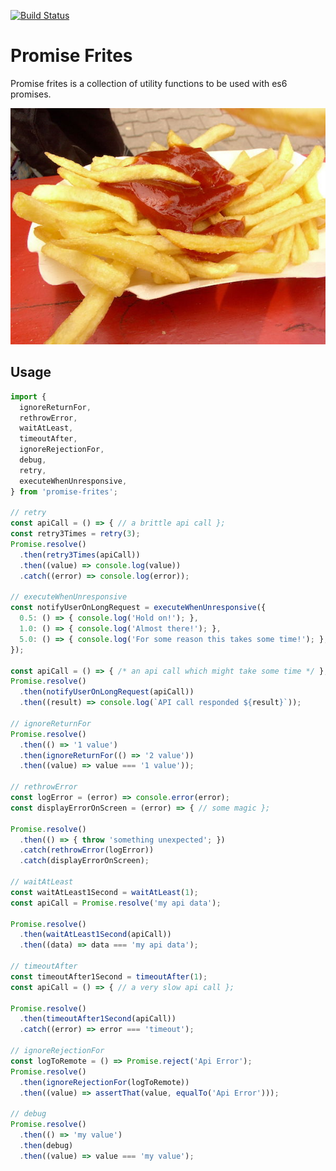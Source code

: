 [![Build Status](https://travis-ci.org/webpapaya/promise-frites.svg?branch=master)](https://travis-ci.org/webpapaya/promise-frites)

# Promise Frites

Promise frites is a collection of utility functions to be used with es6 promises.

![Image from Wikipedia](https://raw.githubusercontent.com/webpapaya/promise-frites/master/assets/promise-frites.jpg)

## Usage

```js
import {
  ignoreReturnFor,
  rethrowError,  
  waitAtLeast,
  timeoutAfter,
  ignoreRejectionFor,
  debug,
  retry,
  executeWhenUnresponsive,
} from 'promise-frites';

// retry
const apiCall = () => { // a brittle api call };
const retry3Times = retry(3);
Promise.resolve()
  .then(retry3Times(apiCall))
  .then((value) => console.log(value))
  .catch((error) => console.log(error));
  
// executeWhenUnresponsive
const notifyUserOnLongRequest = executeWhenUnresponsive({
  0.5: () => { console.log('Hold on!'); },
  1.0: () => { console.log('Almost there!'); },
  5.0: () => { console.log('For some reason this takes some time!'); },
});

const apiCall = () => { /* an api call which might take some time */ };
Promise.resolve()
  .then(notifyUserOnLongRequest(apiCall))
  .then((result) => console.log(`API call responded ${result}`));

// ignoreReturnFor
Promise.resolve()
  .then(() => '1 value')
  .then(ignoreReturnFor(() => '2 value'))
  .then((value) => value === '1 value'));
  
// rethrowError
const logError = (error) => console.error(error);
const displayErrorOnScreen = (error) => { // some magic };

Promise.resolve()
  .then(() => { throw 'something unexpected'; })
  .catch(rethrowError(logError))
  .catch(displayErrorOnScreen);
  
// waitAtLeast
const waitAtLeast1Second = waitAtLeast(1);
const apiCall = Promise.resolve('my api data');

Promise.resolve()
  .then(waitAtLeast1Second(apiCall))
  .then((data) => data === 'my api data');
  
// timeoutAfter
const timeoutAfter1Second = timeoutAfter(1);
const apiCall = () => { // a very slow api call };

Promise.resolve()
  .then(timeoutAfter1Second(apiCall))
  .catch((error) => error === 'timeout');
  
// ignoreRejectionFor
const logToRemote = () => Promise.reject('Api Error');
Promise.resolve()
  .then(ignoreRejectionFor(logToRemote))
  .then((value) => assertThat(value, equalTo('Api Error')));

// debug
Promise.resolve()
  .then(() => 'my value')
  .then(debug)
  .then((value) => value === 'my value');
```




